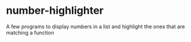 # number-highlighter
A few programs to display numbers in a list and highlight the ones that are matching a function
